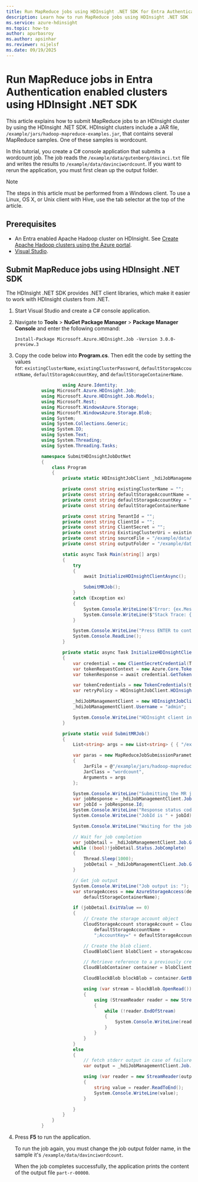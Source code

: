 ```yaml
---
title: Run MapReduce jobs using HDInsight .NET SDK for Entra Authentication enabled Azure HDInsight clusters
description: Learn how to run MapReduce jobs using HDInsight .NET SDK  for Entra Auth enabled Azure HDInsight clusters
ms.service: azure-hdinsight
ms.topic: how-to
author: apurbasroy
ms.author: apsinhar
ms.reviewer: nijelsf
ms.date: 09/19/2025
---
```


# Run MapReduce jobs in Entra Authentication enabled clusters using HDInsight .NET SDK

This article explains how to submit MapReduce jobs to an HDInsight cluster by using the HDInsight .NET SDK. HDInsight clusters include a JAR file, `/example/jars/hadoop-mapreduce-examples.jar`, that contains several 
MapReduce samples. One of these samples is wordcount.

In this tutorial, you create a C# console application that submits a wordcount job. The job reads the `/example/data/gutenberg/davinci.txt` file and writes the results to `/example/data/davinciwordcount`. 
If you want to rerun the application, you must first clean up the output folder.

> [!NOTE]
> The steps in this article must be performed from a Windows client. To use a Linux, OS X, or Unix client with Hive, use the tab selector at the top of the article.


## Prerequisites

- An Entra enabled Apache Hadoop cluster on HDInsight. See [Create Apache Hadoop clusters using the Azure portal](../hdinsight-hadoop-create-linux-clusters-portal.md).
- [Visual Studio](https://visualstudio.microsoft.com/vs/community/).


## Submit MapReduce jobs using HDInsight .NET SDK

The HDInsight .NET SDK provides .NET client libraries, which make it easier to work with HDInsight clusters from .NET.

1. Start Visual Studio and create a C# console application.
1. Navigate to **Tools** > **NuGet Package Manager** > **Package Manager Console** and enter the following command:

   ```
   Install-Package Microsoft.Azure.HDInsight.Job -Version 3.0.0-preview.3
   ```

1. Copy the code below into **Program.cs**. Then edit the code by setting the values for: `existingClusterName`, `existingClusterPassword`, `defaultStorageAccountName`, `defaultStorageAccountKey`, and `defaultStorageContainerName`.
    

      ```C#
        				using Azure.Identity;
				using Microsoft.Azure.HDInsight.Job;
				using Microsoft.Azure.HDInsight.Job.Models;
				using Microsoft.Rest;
				using Microsoft.WindowsAzure.Storage;
				using Microsoft.WindowsAzure.Storage.Blob;
				using System;
				using System.Collections.Generic;
				using System.IO;
				using System.Text;
				using System.Threading;
				using System.Threading.Tasks;

				namespace SubmitHDInsightJobDotNet
				{
					class Program
					{
						private static HDInsightJobClient _hdiJobManagementClient;

						private const string existingClusterName = "";
						private const string defaultStorageAccountName = "";
						private const string defaultStorageAccountKey = "";
						private const string defaultStorageContainerName = "";

						private const string TenantId = "";
						private const string ClientId = "";
						private const string ClientSecret = "";
						private const string ExistingClusterUri = existingClusterName + ".azurehdinsight.net";
						private const string sourceFile = "/example/data/gutenberg/davinci.txt";
						private const string outputFolder = "/example/data/davinciwordcount";

						static async Task Main(string[] args)
						{
							try
							{
								await InitializeHDInsightClientAsync();

								SubmitMRJob();
							}
							catch (Exception ex)
							{
								System.Console.WriteLine($"Error: {ex.Message}");
								System.Console.WriteLine($"Stack Trace: {ex.StackTrace}");
							}

							System.Console.WriteLine("Press ENTER to continue ...");
							System.Console.ReadLine();
						}

						private static async Task InitializeHDInsightClientAsync()
						{
							var credential = new ClientSecretCredential(TenantId, ClientId, ClientSecret);
							var tokenRequestContext = new Azure.Core.TokenRequestContext(new[] { "https://" + existingClusterName + ".clusteraccess.azurehdinsight.net/.default" });
							var tokenResponse = await credential.GetTokenAsync(tokenRequestContext);

							var tokenCredentials = new TokenCredentials(tokenResponse.Token);
							var retryPolicy = HDInsightJobClient.HDInsightRetryPolicy;

							_hdiJobManagementClient = new HDInsightJobClient(ExistingClusterUri, tokenCredentials, retryPolicy);
							_hdiJobManagementClient.Username = "admin";

							System.Console.WriteLine("HDInsight client initialized successfully with Service Principal authentication.");
						}

						private static void SubmitMRJob()
						{
							List<string> args = new List<string> { { "/example/data/gutenberg/davinci.txt" }, { "/example/data/davinciwordcount" } };

							var paras = new MapReduceJobSubmissionParameters
							{
								JarFile = @"/example/jars/hadoop-mapreduce-examples.jar",
								JarClass = "wordcount",
								Arguments = args
							};

							System.Console.WriteLine("Submitting the MR job to the cluster...");
							var jobResponse = _hdiJobManagementClient.Job.SubmitMapReduceJob(paras);
							var jobId = jobResponse.Id;
							System.Console.WriteLine("Response status code is " + jobResponse.ToString());
							System.Console.WriteLine("JobId is " + jobId);

							System.Console.WriteLine("Waiting for the job completion ...");

							// Wait for job completion
							var jobDetail = _hdiJobManagementClient.Job.Get(jobId);
							while ((bool)!jobDetail.Status.JobComplete)
							{
								Thread.Sleep(1000);
								jobDetail = _hdiJobManagementClient.Job.Get(jobId);
							}

							// Get job output
							System.Console.WriteLine("Job output is: ");
							var storageAccess = new AzureStorageAccess(defaultStorageAccountName, defaultStorageAccountKey,
								defaultStorageContainerName);

							if (jobDetail.ExitValue == 0)
							{
								// Create the storage account object
								CloudStorageAccount storageAccount = CloudStorageAccount.Parse("DefaultEndpointsProtocol=https;AccountName=" +
									defaultStorageAccountName +
									";AccountKey=" + defaultStorageAccountKey);

								// Create the blob client.
								CloudBlobClient blobClient = storageAccount.CreateCloudBlobClient();

								// Retrieve reference to a previously created container.
								CloudBlobContainer container = blobClient.GetContainerReference(defaultStorageContainerName);

								CloudBlockBlob blockBlob = container.GetBlockBlobReference(outputFolder.Substring(1) + "/part-r-00000");

								using (var stream = blockBlob.OpenRead())
								{
									using (StreamReader reader = new StreamReader(stream))
									{
										while (!reader.EndOfStream)
										{
											System.Console.WriteLine(reader.ReadLine());
										}
									}
								}
							}
							else
							{
								// fetch stderr output in case of failure
								var output = _hdiJobManagementClient.Job.GetJobErrorLogs(jobId, storageAccess);

								using (var reader = new StreamReader(output, Encoding.UTF8))
								{
									string value = reader.ReadToEnd();
									System.Console.WriteLine(value);
								}

							}
						}
					}
				}
   ```
1. Press **F5** to run the application.

   To run the job again, you must change the job output folder name, in the sample it's `/example/data/davinciwordcount`.

   When the job completes successfully, the application prints the content of the output file `part-r-00000`.


     
